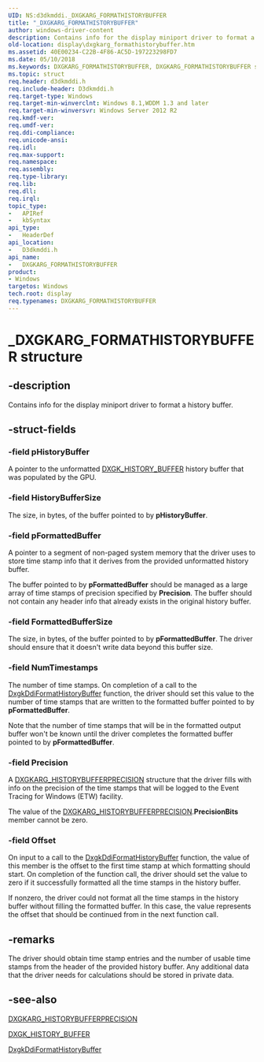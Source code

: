 ```yaml
---
UID: NS:d3dkmddi._DXGKARG_FORMATHISTORYBUFFER
title: "_DXGKARG_FORMATHISTORYBUFFER"
author: windows-driver-content
description: Contains info for the display miniport driver to format a history buffer.
old-location: display\dxgkarg_formathistorybuffer.htm
ms.assetid: 40E00234-C22B-4F86-AC5D-197223298FD7
ms.date: 05/10/2018
ms.keywords: DXGKARG_FORMATHISTORYBUFFER, DXGKARG_FORMATHISTORYBUFFER structure [Display Devices], _DXGKARG_FORMATHISTORYBUFFER, d3dkmddi/DXGKARG_FORMATHISTORYBUFFER, display.dxgkarg_formathistorybuffer
ms.topic: struct
req.header: d3dkmddi.h
req.include-header: D3dkmddi.h
req.target-type: Windows
req.target-min-winverclnt: Windows 8.1,WDDM 1.3 and later
req.target-min-winversvr: Windows Server 2012 R2
req.kmdf-ver: 
req.umdf-ver: 
req.ddi-compliance: 
req.unicode-ansi: 
req.idl: 
req.max-support: 
req.namespace: 
req.assembly: 
req.type-library: 
req.lib: 
req.dll: 
req.irql: 
topic_type:
-	APIRef
-	kbSyntax
api_type:
-	HeaderDef
api_location:
-	D3dkmddi.h
api_name:
-	DXGKARG_FORMATHISTORYBUFFER
product:
- Windows
targetos: Windows
tech.root: display
req.typenames: DXGKARG_FORMATHISTORYBUFFER
---
```


# _DXGKARG_FORMATHISTORYBUFFER structure


## -description


Contains info for the display miniport driver to format a history buffer.


## -struct-fields




### -field pHistoryBuffer

A pointer to the unformatted <a href="https://msdn.microsoft.com/library/windows/hardware/dn439361">DXGK_HISTORY_BUFFER</a> history buffer that was populated by the GPU.


### -field HistoryBufferSize

The size, in bytes, of the buffer pointed to by <b>pHistoryBuffer</b>.


### -field pFormattedBuffer

A pointer to a segment of non-paged system memory that the driver uses to store time stamp info that it derives from the provided unformatted history buffer.

The buffer pointed to by <b>pFormattedBuffer</b> should be managed as a large array of time stamps of precision specified by <b>Precision</b>. The buffer should not contain any header info that already exists in the original history buffer.


### -field FormattedBufferSize

The size, in bytes, of the buffer pointed to by <b>pFormattedBuffer</b>. The driver should ensure that it doesn't write data beyond this buffer size.


### -field NumTimestamps

The number of time stamps. On completion of a call to the <a href="https://msdn.microsoft.com/84417629-5C12-4CB5-B147-0A558A4F9090">DxgkDdiFormatHistoryBuffer</a> function, the driver should set this value to the number of time stamps that are written to the formatted buffer pointed to by <b>pFormattedBuffer</b>.

Note that the number of time stamps that will be in the formatted output buffer won't be known until the driver completes the formatted buffer pointed to by <b>pFormattedBuffer</b>.


### -field Precision

A <a href="https://msdn.microsoft.com/library/windows/hardware/dn439359">DXGKARG_HISTORYBUFFERPRECISION</a> structure that the driver fills with info on the precision of the time stamps that will be logged to the Event Tracing for Windows (ETW) facility.

The value of the <a href="https://msdn.microsoft.com/library/windows/hardware/dn439359">DXGKARG_HISTORYBUFFERPRECISION</a>.<b>PrecisionBits</b> member cannot be zero.


### -field Offset

On input to a call to the <a href="https://msdn.microsoft.com/84417629-5C12-4CB5-B147-0A558A4F9090">DxgkDdiFormatHistoryBuffer</a> function, the value of this member is the offset to the first time stamp at which formatting should start. On completion of the function call, the driver should set the value to zero if it successfully formatted all the time stamps in the history buffer.

If nonzero, the driver could not format all the time stamps in the history buffer without filling the formatted buffer. In this case, the value represents the offset that should be continued from in the next function call.


## -remarks



The driver should obtain time stamp entries and the number of usable time stamps from the header of the provided history buffer. Any additional data that the driver needs for calculations should be stored in private data.




## -see-also




<a href="https://msdn.microsoft.com/library/windows/hardware/dn439359">DXGKARG_HISTORYBUFFERPRECISION</a>



<a href="https://msdn.microsoft.com/library/windows/hardware/dn439361">DXGK_HISTORY_BUFFER</a>



<a href="https://msdn.microsoft.com/84417629-5C12-4CB5-B147-0A558A4F9090">DxgkDdiFormatHistoryBuffer</a>
 

 

